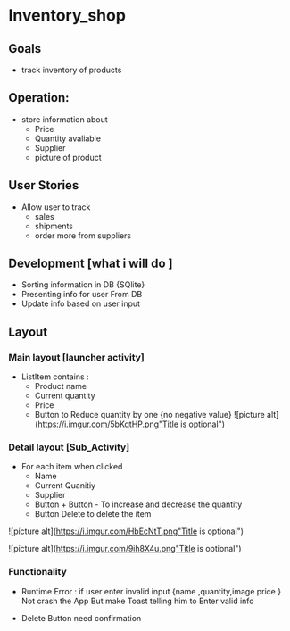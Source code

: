 # Inventory_shop

## Goals
* track inventory of products

## Operation:
* store information about 
    * Price
    * Quantity avaliable
    * Supplier
    * picture of product 

## User Stories
* Allow user to track 
    * sales
    * shipments
    * order more from suppliers

## Development [what i will do ]
* Sorting information in DB {SQlite}
* Presenting info for user From DB
* Update info based on user input 

##  Layout

 

### Main layout [launcher activity]
 * ListItem contains :
    * Product name
    * Current quantity
    * Price
    * Button to Reduce quantity by one {no negative value}
 ![picture alt](https://i.imgur.com/5bKqtHP.png"Title is optional")


### Detail layout [Sub_Activity]

* For each item when clicked
    * Name
    * Current Quanitiy
    * Supplier
    * Button + Button - To increase and decrease the quantity
    * Button Delete to delete the item

![picture alt](https://i.imgur.com/HbEcNtT.png"Title is optional")

![picture alt](https://i.imgur.com/9ih8X4u.png"Title is optional")

### Functionality

* Runtime Error : if user enter invalid input {name ,quantity,image price } Not crash the App
But make Toast telling him to Enter valid info

* Delete Button need confirmation









